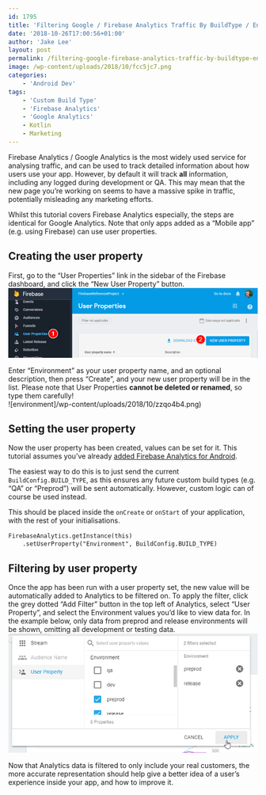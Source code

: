 ```yaml
---
id: 1795
title: 'Filtering Google / Firebase Analytics Traffic By BuildType / Environment On Android'
date: '2018-10-26T17:00:56+01:00'
author: 'Jake Lee'
layout: post
permalink: /filtering-google-firebase-analytics-traffic-by-buildtype-environment-on-android/
image: /wp-content/uploads/2018/10/fcc5jc7.png
categories:
    - 'Android Dev'
tags:
    - 'Custom Build Type'
    - 'Firebase Analytics'
    - 'Google Analytics'
    - Kotlin
    - Marketing
---
```


Firebase Analytics / Google Analytics is the most widely used service for analysing traffic, and can be used to track detailed information about how users use your app. However, by default it will track **all** information, including any logged during development or QA. This may mean that the new page you’re working on seems to have a massive spike in traffic, potentially misleading any marketing efforts.

Whilst this tutorial covers Firebase Analytics especially, the steps are identical for Google Analytics. Note that only apps added as a “Mobile app” (e.g. using Firebase) can use user properties.

## Creating the user property

First, go to the “User Properties” link in the sidebar of the Firebase dashboard, and click the “New User Property” button.  
![user properties](/wp-content/uploads/2018/10/alnvs2o.png)

Enter “Environment” as your user property name, and an optional description, then press “Create”, and your new user property will be in the list. Please note that User Properties **cannot be deleted or renamed**, so type them carefully!  
![environment]/wp-content/uploads/2018/10/zzqo4b4.png)

## Setting the user property

Now the user property has been created, values can be set for it. This tutorial assumes you’ve already [added Firebase Analytics for Android](https://firebase.google.com/docs/analytics/android/start/).

The easiest way to do this is to just send the current `BuildConfig.BUILD_TYPE`, as this ensures any future custom build types (e.g. “QA” or “Preprod”) will be sent automatically. However, custom logic can of course be used instead.

This should be placed inside the `onCreate` or `onStart` of your application, with the rest of your initialisations.

```
FirebaseAnalytics.getInstance(this)
    .setUserProperty("Environment", BuildConfig.BUILD_TYPE)
```

## Filtering by user property

Once the app has been run with a user property set, the new value will be automatically added to Analytics to be filtered on. To apply the filter, click the grey dotted “Add Filter” button in the top left of Analytics, select “User Property”, and select the Environment values you’d like to view data for. In the example below, only data from preprod and release environments will be shown, omitting all development or testing data.  
![user property](/wp-content/uploads/2018/10/ty3mwzp.png)

Now that Analytics data is filtered to only include your real customers, the more accurate representation should help give a better idea of a user’s experience inside your app, and how to improve it.